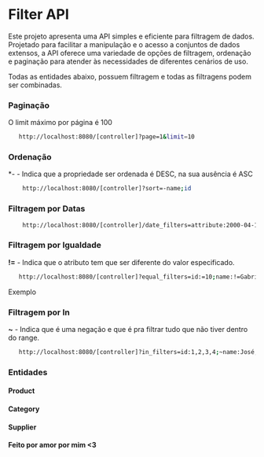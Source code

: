 # Filter API

Este projeto apresenta uma API simples e eficiente para filtragem de dados. Projetado para facilitar a manipulação e o acesso a conjuntos de dados extensos, a API oferece uma variedade de opções de filtragem, ordenação e paginação para atender às necessidades de diferentes cenários de uso.

Todas as entidades abaixo, possuem filtragem e todas as filtragens podem ser combinadas.

### Paginação

O limit máximo por página é 100

```bash
   http://localhost:8080/[controller]?page=1&limit=10
```

### Ordenação

**-* - Indica que  a propriedade ser ordenada é DESC, na sua ausência é ASC

```bash
    http://localhost:8080/[controller]?sort=-name;id
```


### Filtragem por Datas

```bash
    http://localhost:8080/[controller]/date_filters=attribute:2000-04-10to2000-04-10;attribute:2000-04-10to2000-04-10;
```


### Filtragem por Igualdade


**!=** - Indica que o atributo tem que ser diferente do valor especificado.

```bash
   http://localhost:8080/[controller]?equal_filters=id:=10;name:!=Gabriel
```

Exemplo


### Filtragem por In

**~** - Indica que é uma negação e que é pra filtrar tudo que não tiver dentro do range.

```bash
   http://localhost:8080/[controller]?in_filters=id:1,2,3,4;~name:José,Carlos,Maria
```

### Entidades

#### Product

#### Category

#### Supplier

#### Feito por amor por mim <3
